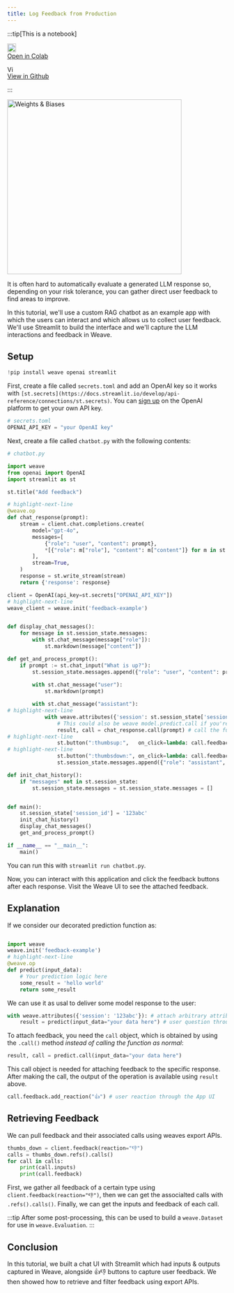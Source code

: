 ```yaml
---
title: Log Feedback from Production
---
```



:::tip[This is a notebook]

<a href="https://colab.research.google.com/github/wandb/weave/blob/master/docs/./notebooks/feedback_prod.ipynb" target="_blank" rel="noopener noreferrer" class="navbar__item navbar__link button button--secondary button--med margin-right--sm notebook-cta-button"><div><img src="https://upload.wikimedia.org/wikipedia/commons/archive/d/d0/20221103151430%21Google_Colaboratory_SVG_Logo.svg" alt="Open In Colab" height="20px" /><div>Open in Colab</div></div></a>

<a href="https://github.com/wandb/weave/blob/master/docs/./notebooks/feedback_prod.ipynb" target="_blank" rel="noopener noreferrer" class="navbar__item navbar__link button button--secondary button--med margin-right--sm notebook-cta-button"><div><img src="https://upload.wikimedia.org/wikipedia/commons/9/91/Octicons-mark-github.svg" alt="View in Github" height="15px" /><div>View in Github</div></div></a>

:::



<img src="http://wandb.me/logo-im-png" width="400" alt="Weights & Biases" />
<!--- @wandbcode{feedback-colab} -->


It is often hard to automatically evaluate a generated LLM response so, depending on your risk tolerance, you can gather direct user feedback to find areas to improve.

In this tutorial, we'll use a custom RAG chatbot as an example app with which the users can interact and which allows us to collect user feedback.
We'll use Streamlit to build the interface and we'll capture the LLM interactions and feedback in Weave.

## Setup


```python
!pip install weave openai streamlit
```

First, create a file called `secrets.toml` and add an OpenAI key so it works with `[st.secrets](https://docs.streamlit.io/develop/api-reference/connections/st.secrets)`. You can [sign up](https://platform.openai.com/signup) on the OpenAI platform to get your own API key. 


```python
# secrets.toml
OPENAI_API_KEY = "your OpenAI key"
```

Next, create a file called `chatbot.py` with the following contents:


```python
# chatbot.py

import weave
from openai import OpenAI
import streamlit as st

st.title("Add feedback")

# highlight-next-line
@weave.op
def chat_response(prompt):
    stream = client.chat.completions.create(
        model="gpt-4o",
        messages=[
            {"role": "user", "content": prompt},
            *[{"role": m["role"], "content": m["content"]} for m in st.session_state.messages]
        ],
        stream=True,
    )
    response = st.write_stream(stream)
    return {'response': response}

client = OpenAI(api_key=st.secrets["OPENAI_API_KEY"])
# highlight-next-line
weave_client = weave.init('feedback-example')


def display_chat_messages():
    for message in st.session_state.messages:
        with st.chat_message(message["role"]):
            st.markdown(message["content"])

def get_and_process_prompt():
    if prompt := st.chat_input("What is up?"):
        st.session_state.messages.append({"role": "user", "content": prompt})
    
        with st.chat_message("user"):
            st.markdown(prompt)

        with st.chat_message("assistant"):
# highlight-next-line            
            with weave.attributes({'session': st.session_state['session_id']}):
                # This could also be weave model.predict.call if you're using a weave.Model subclass
                result, call = chat_response.call(prompt) # call the function with `.call`, this returns a tuple with a new Call object
# highlight-next-line
                st.button(":thumbsup:",   on_click=lambda: call.feedback.add_reaction("👍"), key='up')
# highlight-next-line
                st.button(":thumbsdown:", on_click=lambda: call.feedback.add_reaction("👎"), key='down')
                st.session_state.messages.append({"role": "assistant", "content": result['response']})

def init_chat_history():
    if "messages" not in st.session_state:
        st.session_state.messages = st.session_state.messages = []


def main():
    st.session_state['session_id'] = '123abc'
    init_chat_history()
    display_chat_messages()
    get_and_process_prompt()

if __name__ == "__main__":
    main()
```

You can run this with `streamlit run chatbot.py`.

Now, you can interact with this application and click the feedback buttons after each response. 
Visit the Weave UI to see the attached feedback.

## Explanation

If we consider our decorated prediction function as:


```python

import weave
weave.init('feedback-example')
# highlight-next-line
@weave.op
def predict(input_data):
    # Your prediction logic here
    some_result = 'hello world'
    return some_result
```

We can use it as usal to deliver some model response to the user:


```python
with weave.attributes({'session': '123abc'}): # attach arbitrary attributes to the call
    result = predict(input_data="your data here") # user question through the App UI
```

To attach feedback, you need the `call` object, which is obtained by using the `.call()` method *instead of calling the function as normal*:


```python
result, call = predict.call(input_data="your data here")
```

This call object is needed for attaching feedback to the specific response.
After making the call, the output of the operation is available using `result` above.


```python
call.feedback.add_reaction("👍") # user reaction through the App UI
```

## Retrieving Feedback 

We can pull feedback and their associated calls using weaves export APIs. 


```python
thumbs_down = client.feedback(reaction="👎")
calls = thumbs_down.refs().calls()
for call in calls:
    print(call.inputs)
    print(call.feedback)
```

First, we gather all feedback of a certain type using `client.feedback(reaction="👎")`, then we can get the associalted calls with `.refs().calls()`. Finally, we can get the inputs and feedback of each call. 

:::tip 
After some post-processing, this can be used to build a `weave.Dataset` for use in `weave.Evaluation`.
:::

## Conclusion

In this tutorial, we built a chat UI with Streamlit which had inputs & outputs captured in Weave, alongside 👍👎 buttons to capture user feedback. We then showed how to retrieve and filter feedback using export APIs.


